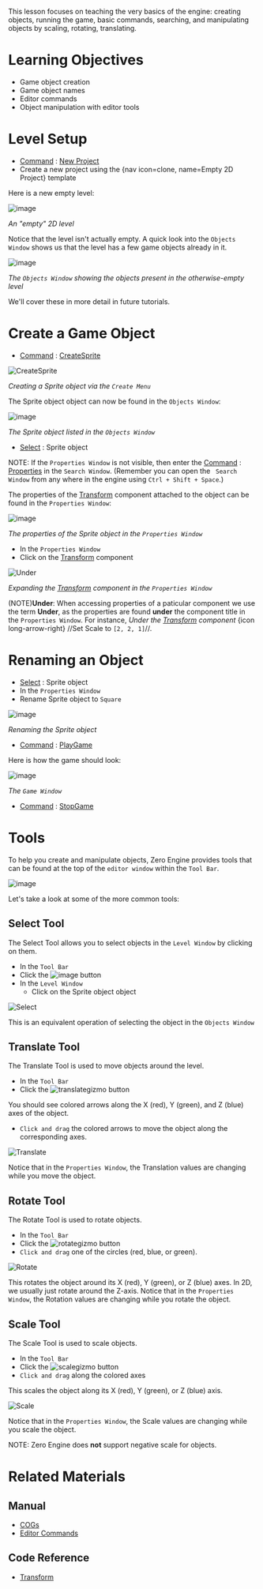 This lesson focuses on teaching the very basics of the engine: creating objects, running the game, basic commands, searching, and manipulating objects by scaling, rotating, translating.


 # Learning Objectives


 - Game object creation
 - Game object names
 - Editor commands
 - Object manipulation with editor tools


 # Level Setup


- [ Command](https://github.com/zeroengineteam/ZeroDocs/zero_editor_documentation/zeromanual/editor/editorcommands/commands.markdown) : [ New Project](https://github.com/zeroengineteam/ZeroDocs/code_reference/command_reference.markdown#newproject)
 - Create a new project using the {nav icon=clone, name=Empty 2D Project} template

Here is a new empty level:


![image](https://media.githubusercontent.com/media/zeroengineteam/ZeroFiles/master/doc_files/46948.png)


*An "empty" 2D level*


Notice that the level isn't actually empty. A quick look into the `Objects Window` shows us that the level has a few game objects already in it.



![image](https://media.githubusercontent.com/media/zeroengineteam/ZeroFiles/master/doc_files/46947.png)


*The `Objects Window` showing the objects present in the otherwise-empty level*


We'll cover these in more detail in future tutorials.

 # Create a Game Object

- [ Command](https://github.com/zeroengineteam/ZeroDocs/zero_editor_documentation/zeromanual/editor/editorcommands/commands.markdown) : [ CreateSprite](https://github.com/zeroengineteam/ZeroDocs/code_reference/command_reference.markdown#createsprite)



![CreateSprite](https://media.githubusercontent.com/media/zeroengineteam/ZeroFiles/master/doc_files/46945.gif)


*Creating a Sprite object via the `Create Menu`*


The Sprite object object can now be found in the `Objects Window`:


![image](https://media.githubusercontent.com/media/zeroengineteam/ZeroFiles/master/doc_files/46949.png)


*The Sprite object listed in the `Objects Window`*


- [ Select](https://github.com/zeroengineteam/ZeroDocs/zero_editor_documentation/zeromanual/editor/editorcommands/selectobject.markdown) : Sprite object

NOTE:
 If the `Properties Window` is not visible, then enter the [Command](https://github.com/zeroengineteam/ZeroDocs/zero_editor_documentation/zeromanual/editor/editorcommands/commands.markdown) : [Properties](https://github.com/zeroengineteam/ZeroDocs/code_reference/command_reference.markdown#properties) in the `Search Window`. (Remember you can open the ` Search Window` from any where in the engine using `Ctrl + Shift + Space`.)

The properties of the [Transform](https://github.com/zeroengineteam/ZeroDocs/code_reference/class_reference/transform.markdown) component attached to the object can be found in the `Properties Window`:


![image](https://media.githubusercontent.com/media/zeroengineteam/ZeroFiles/master/doc_files/46950.png)


*The properties of the Sprite object in the `Properties Window`*

- In the `Properties Window`
 - Click  on the [Transform](https://github.com/zeroengineteam/ZeroDocs/code_reference/class_reference/transform.markdown) component



![Under](https://media.githubusercontent.com/media/zeroengineteam/ZeroFiles/master/doc_files/85621.gif)


*Expanding the [Transform](https://github.com/zeroengineteam/ZeroDocs/code_reference/class_reference/transform.markdown) component in the `Properties Window`*


(NOTE)**Under**: When accessing properties of a paticular component we use the term **Under**, as the properties are found **under** the component title in the `Properties Window`. For instance, *Under the [Transform](https://github.com/zeroengineteam/ZeroDocs/code_reference/class_reference/transform.markdown) component* {icon long-arrow-right} //Set Scale  to `[2, 2, 1]`//.


 #  Renaming an Object


- [ Select](https://github.com/zeroengineteam/ZeroDocs/zero_editor_documentation/zeromanual/editor/editorcommands/selectobject.markdown) : Sprite object
- In the `Properties Window`
 - Rename Sprite object to `Square`


![image](https://media.githubusercontent.com/media/zeroengineteam/ZeroFiles/master/doc_files/46952.png)


*Renaming the Sprite object*


- [ Command](https://github.com/zeroengineteam/ZeroDocs/zero_editor_documentation/zeromanual/editor/editorcommands/commands.markdown) : [ PlayGame](https://github.com/zeroengineteam/ZeroDocs/code_reference/command_reference.markdown#playgame)

Here is how the game should look:


![image](https://media.githubusercontent.com/media/zeroengineteam/ZeroFiles/master/doc_files/46336.png)


*The `Game Window`*


- [ Command](https://github.com/zeroengineteam/ZeroDocs/zero_editor_documentation/zeromanual/editor/editorcommands/commands.markdown) : [ StopGame](https://github.com/zeroengineteam/ZeroDocs/code_reference/command_reference.markdown#stopgame)


 #  Tools


To help you create and manipulate objects, Zero Engine provides tools that can be found at the top of the `editor window` within the `Tool Bar`.



![image](https://media.githubusercontent.com/media/zeroengineteam/ZeroFiles/master/doc_files/86287.png)


Let's take a look at some of the more common tools:


 ## Select Tool


The Select Tool allows you to select objects in the `Level Window` by clicking on them.

- In the `Tool Bar`
 - Click  the ![image](https://media.githubusercontent.com/media/zeroengineteam/ZeroFiles/master/doc_files/86293.png) button
- In the `Level Window`
  - Click  on the Sprite object object



![Select](https://media.githubusercontent.com/media/zeroengineteam/ZeroFiles/master/doc_files/86291.gif)


This is an equivalent operation of selecting the object in the `Objects Window`


 ##  Translate Tool


The Translate Tool is used to move objects around the level.

- In the `Tool Bar`
 - Click  the ![translategizmo](https://media.githubusercontent.com/media/zeroengineteam/ZeroFiles/master/doc_files/110.png) button

You should see colored arrows along the X (red), Y (green), and Z (blue) axes of the object.

- `Click and drag` the colored arrows to move the object along the corresponding axes.



![Translate](https://media.githubusercontent.com/media/zeroengineteam/ZeroFiles/master/doc_files/46953.gif)


Notice that in the `Properties Window`, the Translation  values are changing while you move the object.


 ##  Rotate Tool


The Rotate Tool is used to rotate objects.

- In the `Tool Bar`
 - Click  the ![rotategizmo](https://media.githubusercontent.com/media/zeroengineteam/ZeroFiles/master/doc_files/107.png) button
- `Click and drag` one of the circles (red, blue, or green).



![Rotate](https://media.githubusercontent.com/media/zeroengineteam/ZeroFiles/master/doc_files/46954.gif)


This rotates the object around its X (red), Y (green), or Z (blue) axes. In 2D, we usually just rotate around the Z-axis. Notice that in the `Properties Window`, the Rotation  values are changing while you rotate the object.



 ##  Scale Tool


The Scale Tool is used to scale objects.

- In the `Tool Bar`
 - Click  the ![scalegizmo](https://media.githubusercontent.com/media/zeroengineteam/ZeroFiles/master/doc_files/108.png) button
- `Click and drag` along the colored axes

This scales the object along its X (red), Y (green), or Z (blue) axis.



![Scale](https://media.githubusercontent.com/media/zeroengineteam/ZeroFiles/master/doc_files/46955.gif)


Notice that in the `Properties Window`, the Scale  values are changing while you scale the object.

NOTE: Zero Engine does **not** support negative scale for objects.

 # Related Materials

 ## Manual
- [COGs](https://github.com/zeroengineteam/ZeroDocs/zero_editor_documentation/zeromanual/architecture/cogs/gameobjectsconcept.markdown)
- [Editor Commands](https://github.com/zeroengineteam/ZeroDocs/zero_editor_documentation/zeromanual/editor/editorcommands.markdown)

 ## Code Reference
- [Transform](https://github.com/zeroengineteam/ZeroDocs/code_reference/class_reference/transform.markdown)
 

 